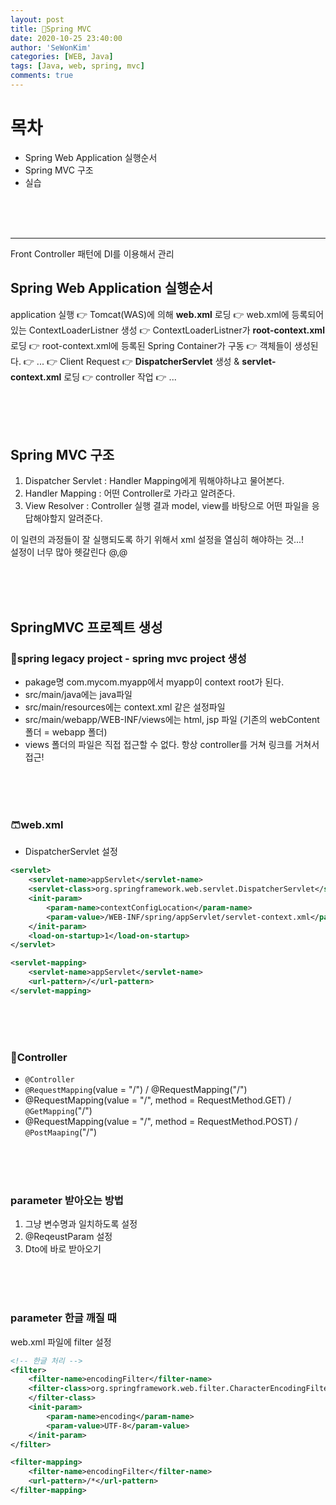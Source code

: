 ```yaml
---
layout: post
title: 🔮Spring MVC
date: 2020-10-25 23:40:00
author: 'SeWonKim'
categories: [WEB, Java]
tags: [Java, web, spring, mvc]
comments: true
---
```


# 목차

- Spring Web Application 실행순서
- Spring MVC 구조
- 실습

&nbsp;  
&nbsp;  
&nbsp;

---

Front Controller 패턴에 DI를 이용해서 관리

## Spring Web Application 실행순서

application 실행 👉 Tomcat(WAS)에 의해 **web.xml** 로딩 👉 web.xml에 등록되어있는 ContextLoaderListner 생성 👉 ContextLoaderListner가 **root-context.xml** 로딩 👉 root-context.xml에 등록된 Spring Container가 구동 👉 객체들이 생성된다. 👉 ... 👉 Client Request 👉 **DispatcherServlet** 생성 & **servlet-context.xml** 로딩 👉 controller 작업 👉 ...

&nbsp;  
&nbsp;  
&nbsp;

## Spring MVC 구조

1. Dispatcher Servlet : Handler Mapping에게 뭐해야하냐고 물어본다.
2. Handler Mapping : 어떤 Controller로 가라고 알려준다.
3. View Resolver : Controller 실행 결과 model, view를 바탕으로 어떤 파일을 응답해야할지 알려준다.

이 일련의 과정들이 잘 실행되도록 하기 위해서 xml 설정을 열심히 해야하는 것...!  
설정이 너무 많아 헷갈린다 @,@

&nbsp;  
&nbsp;  
&nbsp;

## SpringMVC 프로젝트 생성

### 👕spring legacy project - spring mvc project 생성

- pakage명 com.mycom.myapp에서 myapp이 context root가 된다.
- src/main/java에는 java파일
- src/main/resources에는 context.xml 같은 설정파일
- src/main/webapp/WEB-INF/views에는 html, jsp 파일 (기존의 webContent 폴더 = webapp 폴더)
- views 폴더의 파일은 직접 접근할 수 없다. 항상 controller를 거쳐 링크를 거쳐서 접근!

&nbsp;  
&nbsp;  
&nbsp;

### 🩳web.xml

- DispatcherServlet 설정

```xml
<servlet>
	<servlet-name>appServlet</servlet-name>
	<servlet-class>org.springframework.web.servlet.DispatcherServlet</servlet-class>    // DispatcherServlet 깡통에
	<init-param>
		<param-name>contextConfigLocation</param-name>
		<param-value>/WEB-INF/spring/appServlet/servlet-context.xml</param-value>       // servlet-context.xml 정보 담기
	</init-param>
	<load-on-startup>1</load-on-startup>
</servlet>

<servlet-mapping>
	<servlet-name>appServlet</servlet-name>
	<url-pattern>/</url-pattern>
</servlet-mapping>
```

&nbsp;  
&nbsp;  
&nbsp;

### 🧦Controller

- `@Controller`
- `@RequestMapping`(value = "/") / @RequestMapping("/")
- @RequestMapping(value = "/", method = RequestMethod.GET) / `@GetMapping`("/")
- @RequestMapping(value = "/", method = RequestMethod.POST) / `@PostMaaping`("/")

&nbsp;  
&nbsp;  
&nbsp;

### parameter 받아오는 방법

1. 그냥 변수명과 일치하도록 설정
2. @ReqeustParam 설정
3. Dto에 바로 받아오기

&nbsp;  
&nbsp;  
&nbsp;

### parameter 한글 깨질 때

web.xml 파일에 filter 설정

```xml
<!-- 한글 처리 -->
<filter>
    <filter-name>encodingFilter</filter-name>
    <filter-class>org.springframework.web.filter.CharacterEncodingFilter
    </filter-class>
    <init-param>
        <param-name>encoding</param-name>
        <param-value>UTF-8</param-value>
    </init-param>
</filter>

<filter-mapping>
    <filter-name>encodingFilter</filter-name>
    <url-pattern>/*</url-pattern>
</filter-mapping>
```
